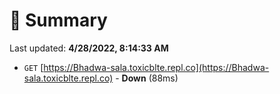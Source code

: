 # 📖 Summary
Last updated: **4/28/2022, 8:14:33 AM**

- `GET` [https://Bhadwa-sala.toxicblte.repl.co](https://Bhadwa-sala.toxicblte.repl.co) - **Down** (88ms)
